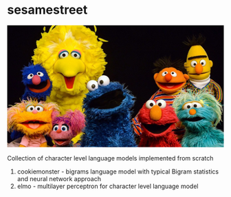 # sesamestreet

![sesamestreet](sesamestreet.jpg)

Collection of character level language models implemented from scratch

1. cookiemonster - bigrams language model with typical Bigram statistics and neural network approach
2. elmo -  multilayer perceptron for character level language model
